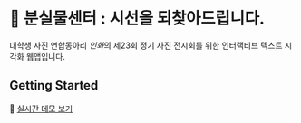 # 📸 분실물센터 : 시선을 되찾아드립니다.
대학생 사진 연합동아리 *인화*의 제23회 정기 사진 전시회를 위한 인터랙티브 텍스트 시각화 웹앱입니다.

## Getting Started

🔗 [실시간 데모 보기](https://inwha-fe.vercel.app/)






